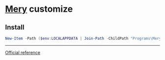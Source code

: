 # [Mery](https://www.haijin-boys.com/wiki/) customize

## Install

```PowerShell
New-Item -Path ($env:LOCALAPPDATA | Join-Path -ChildPath "Programs\Mery\Macros") -Value ($pwd.Path | Join-Path -ChildPath "Macros") -ItemType Junction
```

---

[Official reference](https://www.haijin-boys.com/wiki/%E3%83%9E%E3%82%AF%E3%83%AD%E3%83%AA%E3%83%95%E3%82%A1%E3%83%AC%E3%83%B3%E3%82%B9)
